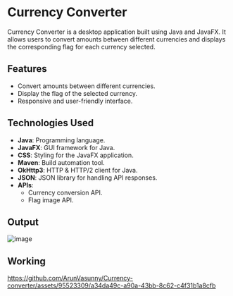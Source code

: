 # Currency Converter

Currency Converter is a desktop application built using Java and JavaFX. It allows users to convert amounts between different currencies and displays the corresponding flag for each currency selected.

## Features

- Convert amounts between different currencies.
- Display the flag of the selected currency.
- Responsive and user-friendly interface.

## Technologies Used

- **Java**: Programming language.
- **JavaFX**: GUI framework for Java.
- **CSS**: Styling for the JavaFX application.
- **Maven**: Build automation tool.
- **OkHttp3**: HTTP & HTTP/2 client for Java.
- **JSON**: JSON library for handling API responses.
- **APIs**:
  - Currency conversion API.
  - Flag image API.

## Output
![image](https://github.com/ArunVasunny/Currency-converter/assets/95523309/9550cded-f070-49e0-beaf-c2e4bea8cced)

## Working

https://github.com/ArunVasunny/Currency-converter/assets/95523309/a34da49c-a90a-43bb-8c62-c4f31b1a8cfb
